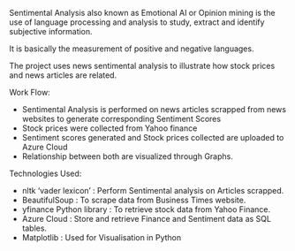 Sentimental Analysis also known as Emotional AI or Opinion mining is the use of language processing and analysis to study, extract and identify subjective information.

It is basically the measurement of positive and negative languages. 

The project uses news sentimental analysis to illustrate how stock prices and news articles are related.

Work Flow:

- Sentimental Analysis is performed on news articles scrapped from news websites to generate corresponding Sentiment Scores
- Stock prices were collected from Yahoo finance
- Sentiment scores generated and Stock prices collected are uploaded to Azure Cloud
- Relationship between both are visualized through Graphs.

Technologies Used:

- nltk ‘vader lexicon’ : Perform  Sentimental analysis on Articles scrapped.
- BeautifulSoup : To scrape data from Business Times website.
- yfinance Python library : To retrieve stock data from Yahoo Finance.
- Azure Cloud : Store and retrieve Finance and Sentiment data as SQL tables.
- Matplotlib : Used for Visualisation in Python


